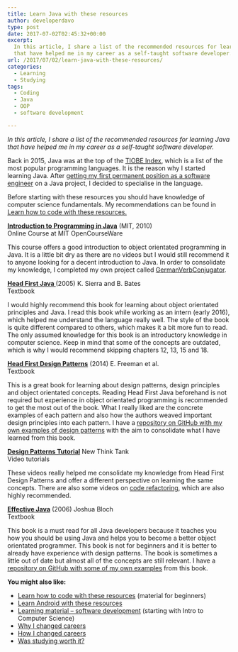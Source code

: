 ```yaml
---
title: Learn Java with these resources
author: developerdavo
type: post
date: 2017-07-02T02:45:32+00:00
excerpt: 
  In this article, I share a list of the recommended resources for learning Java 
  that have helped me in my career as a self-taught software developer.
url: /2017/07/02/learn-java-with-these-resources/
categories:
  - Learning
  - Studying
tags:
  - Coding
  - Java
  - OOP
  - software development

---
```

_In this article, I share a list of the recommended resources for learning Java 
that have helped me in my career as a self-taught software developer._

Back in 2015, Java was at the top of the <a href="https://www.tiobe.com/tiobe-index/" target="_blank" 
rel="noopener">TIOBE Index</a>, which is a list of the most popular programming languages. 
It is the reason why I started learning Java. 
After <a href="http://learnitmyway.com/2016/09/17/how-i-changed-careers/" target="_blank" 
rel="noopener">getting my first permanent position as a software engineer</a> on a Java project, 
I decided to specialise in the language.

Before starting with these resources you should have knowledge of computer science fundamentals. 
My recommendations can be found in 
<a href="http://learnitmyway.com/2017/06/04/learn-how-to-code-with-these-resources/" target="_blank" 
rel="noopener">Learn how to code with these resources.</a>

**<a href="https://ocw.mit.edu/courses/electrical-engineering-and-computer-science/
6-092-introduction-to-programming-in-java-january-iap-2010/" target="_blank" 
rel="noopener">Introduction to Programming in Java</a>** (MIT, 2010)  
Online Course at MIT OpenCourseWare

This course offers a good introduction to object orientated programming in Java. 
It is a little bit dry as there are no videos 
but I would still recommend it to anyone looking for a decent introduction to Java. 
In order to consolidate my knowledge, 
I completed my own project called <a href="https://github.com/DeveloperDavo/GermanVerbConjugator" target="_blank" 
rel="noopener">GermanVerbConjugator</a>.

**<a href="http://www.wickedlysmart.com/head-first-java/" target="_blank" 
rel="noopener">Head First Java </a>**(2005) K. Sierra and B. Bates  
Textbook

I would highly recommend this book for learning about object orientated principles and Java. 
I read this book while working as an intern (early 2016), which helped me understand the language really well. 
The style of the book is quite different compared to others, 
which makes it a bit more fun to read. 
The only assumed knowledge for this book is an introductory knowledge in computer science. 
Keep in mind that some of the concepts are outdated, which is why I would recommend skipping chapters 12, 13, 15 and 18.

**<a href="http://www.wickedlysmart.com/head-first-design-patterns/" target="_blank" 
rel="noopener">Head First Design Patterns</a>** (2014) E. Freeman et al.  
Textbook

This is a great book for learning about design patterns, design principles and object orientated concepts. 
Reading Head First Java beforehand is not required 
but experience in object orientated programming is recommended to get the most out of the book. 
What I really liked are the concrete examples of each pattern 
and also how the authors weaved important design principles into each pattern. 
I have a <a href="https://github.com/DeveloperDavo/DesignPatterns" target="_blank" 
rel="noopener">repository on GitHub with my own examples of design patterns</a> 
with the aim to consolidate what I have learned from this book.

**<a href="http://www.newthinktank.com/videos/design-patterns-tutorial/" target="_blank" 
rel="noopener">Design Patterns Tutorial</a>** New Think Tank  
Video tutorials

These videos really helped me consolidate my knowledge from Head First Design Patterns 
and offer a different perspective on learning the same concepts. 
There are also some videos on 
<a href="http://www.newthinktank.com/2013/01/code-refactoring/" target="_blank" 
rel="noopener">code refactoring</a>, which are also highly recommended.

**<a href="https://www.goodreads.com/book/show/105099.Effective_Java_Programming_Language_Guide?from_search=true" 
target="_blank" rel="noopener">Effective Java</a>** (2006) Joshua Bloch  
Textbook

This book is a must read for all Java developers because it teaches you how you should be using Java 
and helps you to become a better object orientated programmer. 
This book is not for beginners and it is better to already have experience with design patterns. 
The book is sometimes a little out of date but almost all of the concepts are still relevant. 
I have a <a href="https://github.com/DeveloperDavo/EffectiveJava" target="_blank" 
rel="noopener">repository on GitHub with some of my own examples</a> from this book.

**You might also like:**

  * [Learn how to code with these resources][5] (material for beginners)
  * <a href="http://learnitmyway.com/2017/08/12/learn-android-with-these-resources/" target="_blank" 
  rel="noopener">Learn Android with these resources</a>
  * [Learning material &#8211; software development][6] (starting with Intro to Computer Science)
  * [Why I changed careers][7]
  * [How I changed careers][8]
  * [Was studying worth it?][9]

 [5]: http://learnitmyway.com/2017/06/04/learn-how-to-code-with-these-resources/
 [6]: http://learnitmyway.com/2016/11/11/learning-material-software-development/
 [7]: http://learnitmyway.com/2016/08/10/why-i-changed-careers/
 [8]: http://learnitmyway.com/2016/09/17/how-i-changed-careers/
 [9]: http://learnitmyway.com/2016/10/12/was-studying-worth-it/